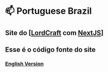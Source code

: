 # 📫 Portuguese Brazil
## Site do [[**LordCraft**](https://www.lord-craft.tk) com [**NextJS**](https://www.nextjs.org)]
## Esse é o código fonte do site
### [**English Version**](https://github.com/gabriewf/LordCraft-Site/blob/master/README-English.md)
